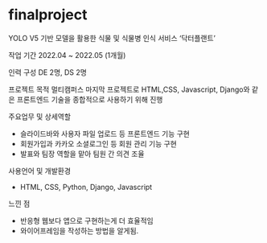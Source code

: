 # finalproject

YOLO V5 기반 모델을 활용한 식물 및 식물병 인식 서비스 ‘닥터플랜트’

작업 기간
2022.04 ~ 2022.05 (1개월)

인력 구성
DE 2명, DS 2명

프로젝트 목적
멀티캠퍼스 마지막 프로젝트로 HTML,CSS, Javascript, Django와 같은 프론트엔드 기술을 종합적으로 사용하기 위해 진행

주요업무 및 상세역할
- 슬라이드바와 사용자 파일 업로드 등 프론트엔드 기능 구현
- 회원가입과 카카오 소셜로그인 등 회원 관리 기능 구현
- 발표와 팀장 역할을 맡아 팀원 간 의견 조율

사용언어 및 개발환경
- HTML, CSS, Python, Django, Javascript

느낀 점
- 반응형 웹보다 앱으로 구현하는게 더 효율적임
- 와이어프레임을 작성하는 방법을 알게됨.
